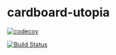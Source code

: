 # cardboard-utopia

[![codecov](https://codecov.io/gh/toddcornett/cardboard-utopia/branch/master/graph/badge.svg)](https://codecov.io/gh/toddcornett/cardboard-utopia)

[![Build Status](https://travis-ci.org/toddcornett/cardboard-utopia.svg?branch=master)](https://travis-ci.org/toddcornett/cardboard-utopia)
